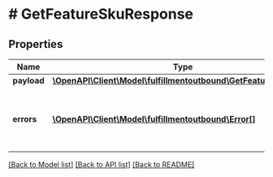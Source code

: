 # # GetFeatureSkuResponse

## Properties

Name | Type | Description | Notes
------------ | ------------- | ------------- | -------------
**payload** | [**\OpenAPI\Client\Model\fulfillmentoutbound\GetFeatureSkuResult**](GetFeatureSkuResult.md) |  | [optional]
**errors** | [**\OpenAPI\Client\Model\fulfillmentoutbound\Error[]**](Error.md) | A list of error responses returned when a request is unsuccessful. | [optional]

[[Back to Model list]](../../README.md#models) [[Back to API list]](../../README.md#endpoints) [[Back to README]](../../README.md)
